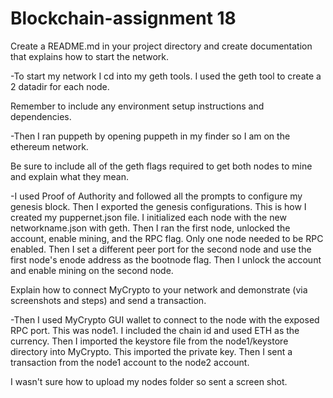 # Blockchain-assignment 18
Create a README.md in your project directory and create documentation that explains how to start the network.

-To start my network I cd into my geth tools. I used the geth tool to create a 2 datadir for each node.  

Remember to include any environment setup instructions and dependencies.

-Then I ran puppeth by opening puppeth in my finder so I am on the ethereum network.


Be sure to include all of the geth flags required to get both nodes to mine and explain what they mean.

-I used Proof of Authority and followed all the prompts to configure my genesis block. Then I exported the genesis configurations. This is how I created my puppernet.json file. I initialized each node with the new networkname.json with geth. Then I ran the first node, unlocked the account, enable mining, and the RPC flag. Only one node needed to be RPC enabled. Then I set a different peer port for the second node and use the first node's enode address as the bootnode flag. Then I unlock the account and enable mining on the second node.

Explain how to connect MyCrypto to your network and demonstrate (via screenshots and steps) and send a transaction.

-Then I used MyCrypto GUI wallet to connect to the node with the exposed RPC port. This was node1.  I included the chain id and used ETH as the currency. Then I imported the keystore file from the node1/keystore directory into MyCrypto. This imported the private key. Then I sent a transaction from the node1 account to the node2 account.

I wasn't sure how to upload my nodes folder so sent a screen shot.

